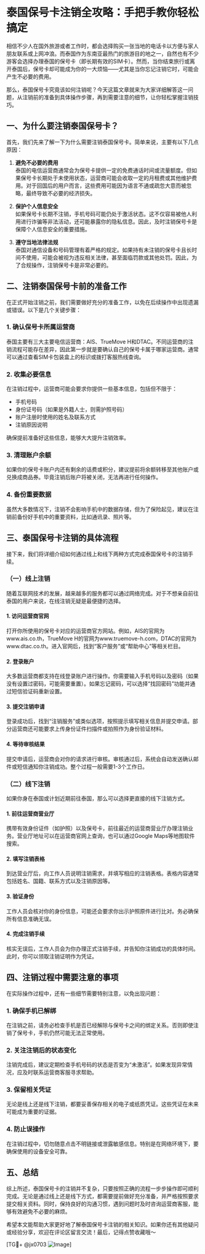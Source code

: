 # 泰国保号卡注销全攻略：手把手教你轻松搞定

相信不少人在国外旅游或者工作时，都会选择购买一张当地的电话卡以方便与家人朋友联系或上网冲浪。而泰国作为东南亚最热门的旅游目的地之一，自然也有不少游客会选择办理泰国的保号卡（即长期有效的SIM卡）。然而，当你结束旅行或离开泰国后，保号卡却可能成为你的一大烦恼——尤其是当你忘记注销它时，可能会产生不必要的费用。

那么，泰国保号卡究竟该如何注销呢？今天这篇文章就来为大家详细解答这一问题，从注销前的准备到具体操作步骤，再到需要注意的细节，让你轻松掌握注销技巧。

## 一、为什么要注销泰国保号卡？

首先，我们先来了解一下为什么需要注销泰国保号卡。简单来说，主要有以下几点原因：

1. **避免不必要的费用**  
   泰国的电信运营商通常会为保号卡提供一定的免费通话时间或流量额度。但如果保号卡长期处于未使用状态，运营商可能会收取一定的月租费或其他维护费用。对于回国后的用户而言，这些费用可能因为语言不通或疏忽大意而被忽略，最终导致不必要的经济损失。

2. **保护个人信息安全**  
   如果保号卡长期不注销，手机号码可能仍处于激活状态。这不仅容易被他人利用进行诈骗等非法活动，还可能暴露你的隐私信息。因此，及时注销保号卡是保障个人信息安全的重要措施。

3. **遵守当地法律法规**  
   泰国对通信设备和号码管理有着严格的规定。如果持有未注销的保号卡且长时间不使用，可能会被视为违反相关法律，甚至面临罚款或其他处罚。因此，为了合规操作，注销保号卡是非常必要的。

## 二、注销泰国保号卡前的准备工作

在正式开始注销之前，我们需要做好充分的准备工作，以免在后续操作中出现遗漏或错误。以下是几个关键步骤：

### 1. 确认保号卡所属运营商
泰国主要有三大主要电信运营商：AIS、TrueMove H和DTAC。不同运营商的注销流程可能存在差异，因此第一步就是要确认自己的保号卡属于哪家运营商。通常可以通过查看SIM卡包装盒上的标识或拨打客服热线查询。

### 2. 收集必要信息
在注销过程中，运营商可能会要求你提供一些基本信息，包括但不限于：
- 手机号码
- 身份证号码（如果是外籍人士，则需护照号码）
- 账户注册时使用的姓名及联系方式
- 注销原因说明

确保提前准备好这些信息，能够大大提升注销效率。

### 3. 清理账户余额
如果你的保号卡账户内还有剩余的话费或积分，建议提前将余额转移至其他账户或兑换成商品券。毕竟注销后账户将被关闭，无法再进行任何操作。

### 4. 备份重要数据
虽然大多数情况下，注销不会影响手机中的数据存储，但为了保险起见，建议在注销前备份好手机中的重要资料，比如通讯录、照片等。

## 三、泰国保号卡注销的具体流程

接下来，我们将详细介绍如何通过线上和线下两种方式完成泰国保号卡的注销手续。

### （一）线上注销

随着互联网技术的发展，越来越多的服务都可以通过网络完成。对于不想亲自前往泰国的用户来说，在线注销无疑是最便捷的选择。

#### 1. 访问运营商官网
打开你所使用的保号卡对应的运营商官方网站。例如，AIS的官网为www.ais.co.th，TrueMove H的官网为www.truemove-h.com，DTAC的官网为www.dtac.co.th。进入官网后，找到“客户服务”或“帮助中心”等相关栏目。

#### 2. 登录账户
大多数运营商都支持在线登录账户进行操作。你需要输入手机号码以及密码（如果没有设置过密码，可能需要重置）。如果忘记密码，可以选择“找回密码”功能并通过短信验证码重新设置。

#### 3. 提交注销申请
登录成功后，找到“注销服务”或类似选项，按照提示填写相关信息并提交申请。部分运营商还可能要求上传身份证件扫描件或拍照作为身份验证材料。

#### 4. 等待审核结果
提交申请后，运营商会对你的请求进行审核。审核通过后，系统会自动发送确认邮件或短信通知你注销成功。整个过程一般需要1-3个工作日。

### （二）线下注销

如果你身在泰国或计划近期前往泰国，那么可以选择更直接的线下注销方式。

#### 1. 前往运营商营业厅
携带有效身份证件（如护照）以及保号卡，前往最近的运营商营业厅办理注销业务。营业厅地址可以在运营商官网上查询，也可以通过Google Maps等地图软件搜索。

#### 2. 填写注销表格
到达营业厅后，向工作人员说明注销需求，并填写相应的注销表格。表格内容通常包括姓名、国籍、联系方式以及注销原因等。

#### 3. 验证身份
工作人员会核对你的身份信息，可能还会要求你出示护照原件进行比对。务必确保所有信息准确无误。

#### 4. 完成注销手续
核实无误后，工作人员会为你办理正式注销手续，并告知你注销成功的具体时间。此时，你可以领取注销证明作为凭证。

## 四、注销过程中需要注意的事项

在实际操作过程中，还有一些细节需要特别注意，以免出现问题：

### 1. 确保手机已解绑
在注销之前，请务必检查手机是否已经解除与保号卡之间的绑定关系。否则即使注销了保号卡，手机仍然可能无法正常使用。

### 2. 关注注销后的状态变化
注销完成后，建议定期检查手机号码的状态是否变为“未激活”。如果发现异常情况，应及时联系运营商客服寻求帮助。

### 3. 保留相关凭证
无论是线上还是线下注销，都要妥善保存相关的电子或纸质凭证。这些凭证在未来可能成为重要的证据。

### 4. 防止误操作
在注销过程中，切勿随意点击不明链接或泄露敏感信息。特别是在网络环境下，要确保使用的设备安全可靠。

## 五、总结

综上所述，泰国保号卡的注销并不复杂，只要按照正确的流程一步步操作即可顺利完成。无论是通过线上还是线下方式，都需要提前做好充分准备，并严格按照要求提交相关资料。同时，保持良好的沟通习惯，遇到问题时及时咨询运营商客服，能够有效避免不必要的麻烦。

希望本文能帮助大家更好地了解泰国保号卡注销的相关知识。如果你还有其他疑问或经验分享，欢迎在评论区留言交流！最后，记得点赞收藏哦～

[TG💪+ @jx0703 ![Image](https://github.com/user-attachments/assets/dbca1d08-cadb-493c-b0ec-ad6f7a83f270)]